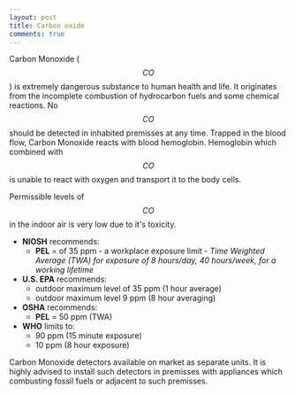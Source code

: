 ```yaml
---
layout: post
title: Carbon oxide
comments: true
---
```


Carbon Monoxide ( $$CO$$ ) is extremely dangerous substance to human health and life. It originates from the incomplete combustion of hydrocarbon fuels and some chemical reactions.
No $$CO$$ should be detected in inhabited premisses at any time. Trapped in the blood flow, Carbon Monoxide reacts with blood hemoglobin. Hemoglobin which combined with $$CO$$ is unable to react with oxygen and transport it to the body cells.

Permissible levels of $$CO$$ in the indoor air is very low due to it's toxicity.

- **NIOSH** recommends:
  - **PEL** = of 35 ppm - a workplace exposure limit - *Time Weighted Average (TWA) for exposure of 8 hours/day, 40 hours/week, for a working lifetime*
- **U.S. EPA** recommends:
  - outdoor maximum level of 35 ppm (1 hour average)
  - outdoor maximum level 9 ppm (8 hour averaging)
- **OSHA** recommends: 
  - **PEL** =  50 ppm (TWA)
- **WHO** limits to:
  - 90 ppm (15 minute exposure)
  - 10 ppm (8 hour exposure)

Carbon Monoxide detectors available on market as separate units. It is highly advised to install such detectors in premisses with appliances which combusting fossil fuels or adjacent to such premisses.
